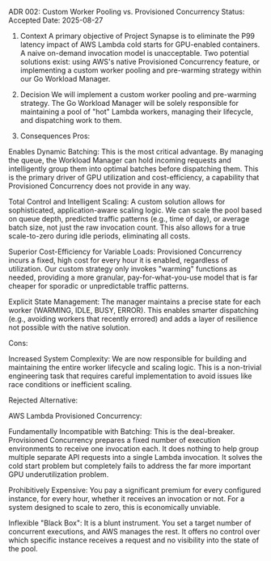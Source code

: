 ADR 002: Custom Worker Pooling vs. Provisioned Concurrency
Status: Accepted
Date: 2025-08-27

1. Context
A primary objective of Project Synapse is to eliminate the P99 latency impact of AWS Lambda cold starts for GPU-enabled containers. A naive on-demand invocation model is unacceptable. Two potential solutions exist: using AWS's native Provisioned Concurrency feature, or implementing a custom worker pooling and pre-warming strategy within our Go Workload Manager.

2. Decision
We will implement a custom worker pooling and pre-warming strategy. The Go Workload Manager will be solely responsible for maintaining a pool of "hot" Lambda workers, managing their lifecycle, and dispatching work to them.

3. Consequences
Pros:

Enables Dynamic Batching: This is the most critical advantage. By managing the queue, the Workload Manager can hold incoming requests and intelligently group them into optimal batches before dispatching them. This is the primary driver of GPU utilization and cost-efficiency, a capability that Provisioned Concurrency does not provide in any way.

Total Control and Intelligent Scaling: A custom solution allows for sophisticated, application-aware scaling logic. We can scale the pool based on queue depth, predicted traffic patterns (e.g., time of day), or average batch size, not just the raw invocation count. This also allows for a true scale-to-zero during idle periods, eliminating all costs.

Superior Cost-Efficiency for Variable Loads: Provisioned Concurrency incurs a fixed, high cost for every hour it is enabled, regardless of utilization. Our custom strategy only invokes "warming" functions as needed, providing a more granular, pay-for-what-you-use model that is far cheaper for sporadic or unpredictable traffic patterns.

Explicit State Management: The manager maintains a precise state for each worker (WARMING, IDLE, BUSY, ERROR). This enables smarter dispatching (e.g., avoiding workers that recently errored) and adds a layer of resilience not possible with the native solution.

Cons:

Increased System Complexity: We are now responsible for building and maintaining the entire worker lifecycle and scaling logic. This is a non-trivial engineering task that requires careful implementation to avoid issues like race conditions or inefficient scaling.

Rejected Alternative:

AWS Lambda Provisioned Concurrency:

Fundamentally Incompatible with Batching: This is the deal-breaker. Provisioned Concurrency prepares a fixed number of execution environments to receive one invocation each. It does nothing to help group multiple separate API requests into a single Lambda invocation. It solves the cold start problem but completely fails to address the far more important GPU underutilization problem.

Prohibitively Expensive: You pay a significant premium for every configured instance, for every hour, whether it receives an invocation or not. For a system designed to scale to zero, this is economically unviable.

Inflexible "Black Box": It is a blunt instrument. You set a target number of concurrent executions, and AWS manages the rest. It offers no control over which specific instance receives a request and no visibility into the state of the pool.